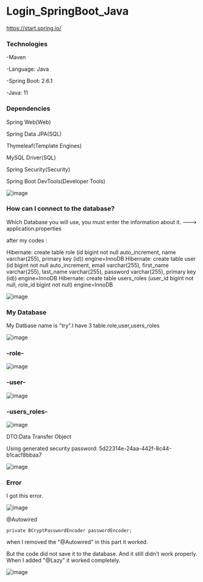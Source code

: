 # Login_SpringBoot_Java

https://start.spring.io/

### Technologies

-Maven

-Language: Java

-Spring Boot: 2.6.1

-Java: 11

### Dependencies

Spring Web(Web)

Spring Data JPA(SQL)

Thymeleaf(Template Engines)

MySQL Driver(SQL)

Spring Security(Security)

Spring Boot DevTools(Developer Tools)


![image](https://user-images.githubusercontent.com/61595808/144246763-0137ed1f-8396-4921-ba08-78a87309d3e4.png)


### How can I connect to the database?

Which Database you will use, you must enter the information about it.  ---> application.properties

after my codes :

Hibernate: create table role (id bigint not null auto_increment, name varchar(255), primary key (id)) engine=InnoDB
Hibernate: create table user (id bigint not null auto_increment, email varchar(255), first_name varchar(255), last_name varchar(255), password varchar(255), primary key (id)) engine=InnoDB
Hibernate: create table users_roles (user_id bigint not null, role_id bigint not null) engine=InnoDB

![image](https://user-images.githubusercontent.com/61595808/144304433-861ad952-83df-419f-9bf9-c5f5f21f9552.png)


### My Database

My Datbase name is "try".I have 3 table.role,user,users_roles

![image](https://user-images.githubusercontent.com/61595808/144309982-0ef489b3-64d3-4e87-b398-0e6868dbe5b1.png)


### -role-

![image](https://user-images.githubusercontent.com/61595808/144310198-4f50793b-b4f6-4fbf-9010-c7c4f5f67abe.png)


### -user-

![image](https://user-images.githubusercontent.com/61595808/144310308-f5df235a-1e08-4802-8b4b-fe94287f9f3b.png)


### -users_roles-

![image](https://user-images.githubusercontent.com/61595808/144310415-d08032f5-6642-417e-9c20-377cc3cc51c5.png)



DTO:Data Transfer Object





Using generated security password: 5d22314e-24aa-442f-8c44-b1cacf8bbaa7

![image](https://user-images.githubusercontent.com/61595808/144587600-92c83dfd-1c84-4942-83cc-ea14a9d2e30d.png)


### Error

I got this error.

![image](https://user-images.githubusercontent.com/61595808/144604005-8c69cfcd-b733-45bd-80a4-9c8c65e7da3d.png)

 @Autowired
 
    private BCryptPasswordEncoder passwordEncoder;

when I removed the "@Autowired" in this part it worked.

But the code did not save it to the database. And it still didn't work properly. When I added "@Lazy" it worked completely.

![image](https://user-images.githubusercontent.com/61595808/144708337-ed691c16-3163-4a6f-a8a9-c3df3067daed.png)

